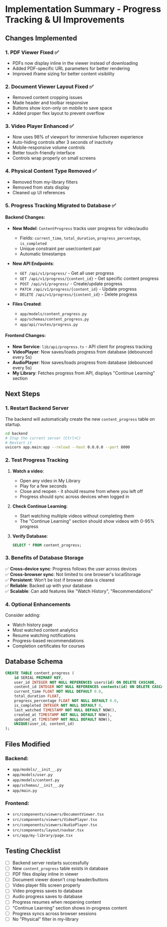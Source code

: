 # Implementation Summary - Progress Tracking & UI Improvements

## Changes Implemented

### 1. PDF Viewer Fixed ✅
- PDFs now display inline in the viewer instead of downloading
- Added PDF-specific URL parameters for better rendering
- Improved iframe sizing for better content visibility

### 2. Document Viewer Layout Fixed ✅
- Removed content cropping issues
- Made header and toolbar responsive
- Buttons show icon-only on mobile to save space
- Added proper flex layout to prevent overflow

### 3. Video Player Enhanced ✅
- Now uses 98% of viewport for immersive fullscreen experience
- Auto-hiding controls after 3 seconds of inactivity
- Mobile-responsive volume controls
- Better touch-friendly interface
- Controls wrap properly on small screens

### 4. Physical Content Type Removed ✅
- Removed from my-library filters
- Removed from stats display
- Cleaned up UI references

### 5. Progress Tracking Migrated to Database ✅

#### Backend Changes:
- **New Model**: `ContentProgress` tracks user progress for video/audio
  - Fields: `current_time`, `total_duration`, `progress_percentage`, `is_completed`
  - Unique constraint per user/content pair
  - Automatic timestamps

- **New API Endpoints**:
  - `GET /api/v1/progress/` - Get all user progress
  - `GET /api/v1/progress/{content_id}` - Get specific content progress
  - `POST /api/v1/progress/` - Create/update progress
  - `PATCH /api/v1/progress/{content_id}` - Update progress
  - `DELETE /api/v1/progress/{content_id}` - Delete progress

- **Files Created**:
  - `app/models/content_progress.py`
  - `app/schemas/content_progress.py`
  - `app/api/routes/progress.py`

#### Frontend Changes:
- **New Service**: `lib/api/progress.ts` - API client for progress tracking
- **VideoPlayer**: Now saves/loads progress from database (debounced every 5s)
- **AudioPlayer**: Now saves/loads progress from database (debounced every 5s)
- **My Library**: Fetches progress from API, displays "Continue Learning" section

## Next Steps

### 1. Restart Backend Server
The backend will automatically create the new `content_progress` table on startup.

```bash
cd backend
# Stop the current server (Ctrl+C)
# Restart it
uvicorn app.main:app --reload --host 0.0.0.0 --port 8000
```

### 2. Test Progress Tracking

1. **Watch a video**:
   - Open any video in My Library
   - Play for a few seconds
   - Close and reopen - it should resume from where you left off
   - Progress should sync across devices when logged in

2. **Check Continue Learning**:
   - Start watching multiple videos without completing them
   - The "Continue Learning" section should show videos with 0-95% progress

3. **Verify Database**:
   ```sql
   SELECT * FROM content_progress;
   ```

### 3. Benefits of Database Storage

✅ **Cross-device sync**: Progress follows the user across devices  
✅ **Cross-browser sync**: Not limited to one browser's localStorage  
✅ **Persistent**: Won't be lost if browser data is cleared  
✅ **Reliable**: Backed up with your database  
✅ **Scalable**: Can add features like "Watch History", "Recommendations"

### 4. Optional Enhancements

Consider adding:
- Watch history page
- Most watched content analytics
- Resume watching notifications
- Progress-based recommendations
- Completion certificates for courses

## Database Schema

```sql
CREATE TABLE content_progress (
    id SERIAL PRIMARY KEY,
    user_id INTEGER NOT NULL REFERENCES users(id) ON DELETE CASCADE,
    content_id INTEGER NOT NULL REFERENCES contents(id) ON DELETE CASCADE,
    current_time FLOAT NOT NULL DEFAULT 0.0,
    total_duration FLOAT,
    progress_percentage FLOAT NOT NULL DEFAULT 0.0,
    is_completed INTEGER NOT NULL DEFAULT 0,
    last_watched TIMESTAMP NOT NULL DEFAULT NOW(),
    created_at TIMESTAMP NOT NULL DEFAULT NOW(),
    updated_at TIMESTAMP NOT NULL DEFAULT NOW(),
    UNIQUE(user_id, content_id)
);
```

## Files Modified

### Backend:
- `app/models/__init__.py`
- `app/models/user.py`
- `app/models/content.py`
- `app/schemas/__init__.py`
- `app/main.py`

### Frontend:
- `src/components/viewers/DocumentViewer.tsx`
- `src/components/viewers/VideoPlayer.tsx`
- `src/components/viewers/AudioPlayer.tsx`
- `src/components/layout/navbar.tsx`
- `src/app/my-library/page.tsx`

## Testing Checklist

- [ ] Backend server restarts successfully
- [ ] New `content_progress` table exists in database
- [ ] PDF files display inline in viewer
- [ ] Document viewer doesn't crop header/buttons
- [ ] Video player fills screen properly
- [ ] Video progress saves to database
- [ ] Audio progress saves to database
- [ ] Progress resumes when reopening content
- [ ] "Continue Learning" section shows in-progress content
- [ ] Progress syncs across browser sessions
- [ ] No "Physical" filter in my-library
